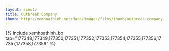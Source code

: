```yaml
---
layout: sieutv
title: Outbreak Company
thumb: http://xemhoathinh.net/data/images/films/thumb/outbreak-company-outbreak-company-2013.jpg
---
```

{% include xemhoathinh_bo tap="177348,177349,177350,177351,177352,177353,177354,177355,177356,177357,177358,177359" %} 
